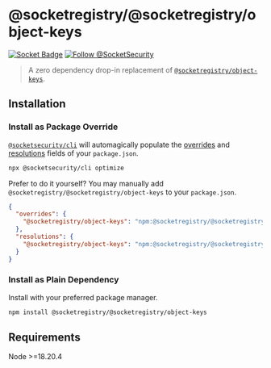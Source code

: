 # @socketregistry/@socketregistry/object-keys

[![Socket Badge](https://socket.dev/api/badge/npm/package/@socketregistry/@socketregistry/object-keys)](https://socket.dev/npm/package/@socketregistry/@socketregistry/object-keys)
[![Follow @SocketSecurity](https://img.shields.io/twitter/follow/SocketSecurity?style=social)](https://twitter.com/SocketSecurity)

> A zero dependency drop-in replacement of
> [`@socketregistry/object-keys`](https://www.npmjs.com/package/@socketregistry/object-keys).

## Installation

### Install as Package Override

[`@socketsecurity/cli`](https://www.npmjs.com/package/@socketsecurity/cli) will
automagically populate the
[overrides](https://docs.npmjs.com/cli/v9/configuring-npm/package-json#overrides)
and [resolutions](https://yarnpkg.com/configuration/manifest#resolutions) fields
of your `package.json`.

```sh
npx @socketsecurity/cli optimize
```

Prefer to do it yourself? You may manually add
`@socketregistry/@socketregistry/object-keys` to your `package.json`.

```json
{
  "overrides": {
    "@socketregistry/object-keys": "npm:@socketregistry/@socketregistry/object-keys@^1"
  },
  "resolutions": {
    "@socketregistry/object-keys": "npm:@socketregistry/@socketregistry/object-keys@^1"
  }
}
```

### Install as Plain Dependency

Install with your preferred package manager.

```sh
npm install @socketregistry/@socketregistry/object-keys
```

## Requirements

Node &gt;=18.20.4
